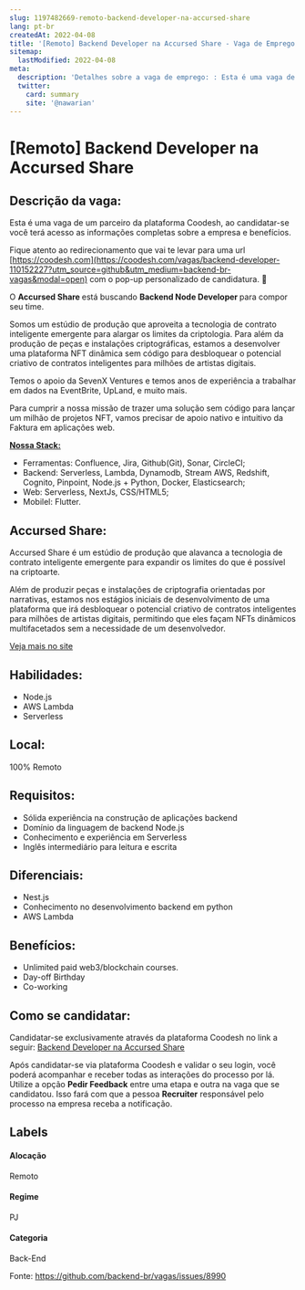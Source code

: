 ```yaml
---
slug: 1197482669-remoto-backend-developer-na-accursed-share
lang: pt-br
createdAt: 2022-04-08
title: '[Remoto] Backend Developer na Accursed Share - Vaga de Emprego'
sitemap:
  lastModified: 2022-04-08
meta:
  description: 'Detalhes sobre a vaga de emprego: : Esta é uma vaga de um parceiro da plataforma Coodesh, ao candidatar-se você terá acesso as informações completas sobre a empresa e benefícios.  Fique atento ao redirecionamento que vai te levar para uma url [https://coodesh.com](https://coodesh.com/vagas/backend-developer-110152227?utm_source=github&utm_medium=backend-br-vagas&modal=open) com o pop-up personalizado de candidatura. 👋 <p>O <strong>Accursed Share </strong>está buscando <strong>Backend Node Developer </strong>para compor seu time.</p> <p>Somos um estúdio de produção que aproveita a tecnologia de contrato inteligente emergente para alargar os limites da criptologia. Para além da produção de peças e instalações criptográficas, estamos a desenvolver uma plataforma NFT dinâmica sem código para desbloquear o potencial criativo de contratos inteligentes para milhões de artistas digitais.</p> <p>Temos o apoio da SevenX Ventures e temos anos de experiência a trabalhar em dados na EventBrite, UpLand, e muito mais.&nbsp;</p> <p>Para cumprir a nossa missão de trazer uma solução sem código para lançar um milhão de projetos NFT, vamos precisar de apoio nativo e intuitivo da Faktura em aplicações web.</p> <p><strong><ins>Nossa Stack:</ins></strong></p> <ul> <li>Ferramentas: Confluence, Jira, Github(Git), Sonar, CircleCI;</li> <li>Backend: Serverless, Lambda, Dynamodb, Stream AWS, Redshift, Cognito, Pinpoint, Node.js + Python, Docker, Elasticsearch;</li> <li>Web: Serverless, NextJs, CSS/HTML5;</li> <li>Mobilel: Flutter.</li> </ul>'
  twitter:
    card: summary
    site: '@nawarian'
---
```


# [Remoto] Backend Developer na Accursed Share

## Descrição da vaga: 
Esta é uma vaga de um parceiro da plataforma Coodesh, ao candidatar-se você terá acesso as informações completas sobre a empresa e benefícios.


Fique atento ao redirecionamento que vai te levar para uma url [https://coodesh.com](https://coodesh.com/vagas/backend-developer-110152227?utm_source=github&utm_medium=backend-br-vagas&modal=open) com o pop-up personalizado de candidatura. 👋
<p>O <strong>Accursed Share </strong>está buscando <strong>Backend Node Developer </strong>para compor seu time.</p>
<p>Somos um estúdio de produção que aproveita a tecnologia de contrato inteligente emergente para alargar os limites da criptologia. Para além da produção de peças e instalações criptográficas, estamos a desenvolver uma plataforma NFT dinâmica sem código para desbloquear o potencial criativo de contratos inteligentes para milhões de artistas digitais.</p>
<p>Temos o apoio da SevenX Ventures e temos anos de experiência a trabalhar em dados na EventBrite, UpLand, e muito mais.&nbsp;</p>
<p>Para cumprir a nossa missão de trazer uma solução sem código para lançar um milhão de projetos NFT, vamos precisar de apoio nativo e intuitivo da Faktura em aplicações web.</p>
<p><strong><ins>Nossa Stack:</ins></strong></p>
<ul>
<li>Ferramentas: Confluence, Jira, Github(Git), Sonar, CircleCI;</li>
<li>Backend: Serverless, Lambda, Dynamodb, Stream AWS, Redshift, Cognito, Pinpoint, Node.js + Python, Docker, Elasticsearch;</li>
<li>Web: Serverless, NextJs, CSS/HTML5;</li>
<li>Mobilel: Flutter.</li>
</ul>

## Accursed Share: 
 <p>Accursed Share é um estúdio de produção que alavanca a tecnologia de contrato inteligente emergente para expandir os limites do que é possível na criptoarte.</p>

<p>Além de produzir peças e instalações de criptografia orientadas por narrativas, estamos nos estágios iniciais de desenvolvimento de uma plataforma que irá desbloquear o potencial criativo de contratos inteligentes para milhões de artistas digitais, permitindo que eles façam NFTs dinâmicos multifacetados sem a necessidade de um desenvolvedor.</p><a href='https://coodesh.com/empresas/accursed-share'>Veja mais no site</a>

 ## Habilidades: 
 - Node.js 
- AWS Lambda 
- Serverless
## Local: 
 100% Remoto
## Requisitos: 
 - Sólida experiência na construção de aplicações backend 
- Domínio da linguagem de backend Node.js 
- Conhecimento e experiência em Serverless 
- Inglês intermediário para leitura e escrita
## Diferenciais: 
 - Nest.js 
- Conhecimento no desenvolvimento backend em python 
- AWS Lambda
## Benefícios: 
 - Unlimited paid web3/blockchain courses. 
- Day-off Birthday 
- Co-working
## Como se candidatar:
Candidatar-se exclusivamente através da plataforma Coodesh no link a seguir: [Backend Developer na Accursed Share](https://coodesh.com/vagas/backend-developer-110152227?utm_source=github&utm_medium=backend-br-vagas&modal=open)


Após candidatar-se via plataforma Coodesh e validar o seu login, você poderá acompanhar e receber todas as interações do processo por lá. Utilize a opção **Pedir Feedback** entre uma etapa e outra na vaga que se candidatou. Isso fará com que a pessoa **Recruiter** responsável pelo processo na empresa receba a notificação.
## Labels
#### Alocação
Remoto
#### Regime
PJ
#### Categoria
Back-End

Fonte: https://github.com/backend-br/vagas/issues/8990